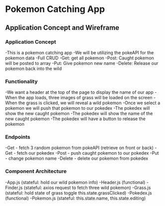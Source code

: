 # Pokemon Catching App

## Application Concept and Wireframe

### Application Concept
-This is a pokemon catching app
-We will be utilizing the pokeAPI for the pokemon data
-Full CRUD
    -Get: get all pokemon 
    -Post: Caught pokemon will be posted to array
    -Put: Give pokemon new name
    -Delete: Release our pokemon back into the wild

### Functionality
-We want a header at the top of the page to display the name of our app
-When the app loads, three images of grass will be loaded on the screen
    -When the grass is clicked, we will reveal a wild pokemon
-Once we select a pokemon we will push that pokemon to our pokedex
-The pokedex will show the new caught pokemon
-The pokedex will show the name of the new caught pokemon
-The pokedex will have a button to release the pokemon

### Endpoints
-Get - fetch 3 random pokemon from pokeAPI (retrieve on front or back)
-Get - fetch our pokedex
-Post - push caught pokemon to our pokedex
-Put - change pokemon name
-Delete - delete our pokemon from pokedex

### Component Architecture
-App.js (stateful: hold our wild pokemon info)
    -Header.js (functional)
    -Finder.js (stateful: axios request to fetch three wild pokemon)
        -Grass.js (stateful: hold state of grass toggle this.state.grassClicked)
    -Pokedex.js (functional)
        -Pokemon.js (stateful: this.state.name, this.state.editing)
